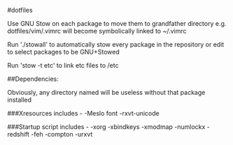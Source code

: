 #dotfiles

Use GNU Stow on each package to move them to grandfather directory
e.g. dotfiles/vim/.vimrc will become symbolically linked to ~/.vimrc

Run './stowall' to automatically stow every package in the repository or edit to select packages to be GNU+Stowed

Run 'stow -t etc' to link etc files to /etc

##Dependencies:

Obviously, any directory named will be useless without that package installed

###Xresources includes -
-Meslo font
-rxvt-unicode

###Startup script includes -
-xorg
-xbindkeys
-xmodmap
-numlockx
-redshift
-feh
-compton
-urxvt

